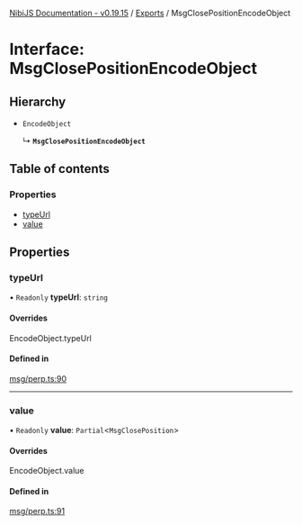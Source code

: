 [NibiJS Documentation - v0.19.15](../intro.md) / [Exports](../modules.md) / MsgClosePositionEncodeObject

# Interface: MsgClosePositionEncodeObject

## Hierarchy

- `EncodeObject`

  ↳ **`MsgClosePositionEncodeObject`**

## Table of contents

### Properties

- [typeUrl](MsgClosePositionEncodeObject.md#typeurl)
- [value](MsgClosePositionEncodeObject.md#value)

## Properties

### typeUrl

• `Readonly` **typeUrl**: `string`

#### Overrides

EncodeObject.typeUrl

#### Defined in

[msg/perp.ts:90](https://github.com/NibiruChain/ts-sdk/blob/9cf6b52/packages/nibijs/src/msg/perp.ts#L90)

___

### value

• `Readonly` **value**: `Partial`<`MsgClosePosition`\>

#### Overrides

EncodeObject.value

#### Defined in

[msg/perp.ts:91](https://github.com/NibiruChain/ts-sdk/blob/9cf6b52/packages/nibijs/src/msg/perp.ts#L91)
